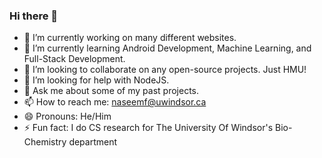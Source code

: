 ### Hi there 👋

- 🔭 I’m currently working on many different websites.
- 🌱 I’m currently learning Android Development, Machine Learning, and Full-Stack Development.
- 👯 I’m looking to collaborate on any open-source projects. Just HMU!
- 🤔 I’m looking for help with NodeJS.
- 💬 Ask me about some of my past projects.
- 📫 How to reach me: naseemf@uwindsor.ca
- 😄 Pronouns: He/Him
- ⚡ Fun fact: I do CS research for The University Of Windsor's Bio-Chemistry department

